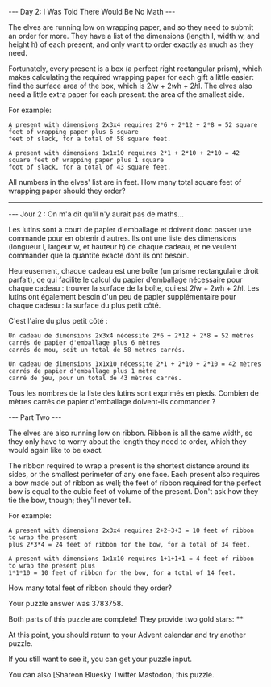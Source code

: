 --- Day 2: I Was Told There Would Be No Math ---

The elves are running low on wrapping paper, and so they need to submit an order for more. They have a list of the 
dimensions (length l, width w, and height h) of each present, and only want to order exactly as much as they need.

Fortunately, every present is a box (a perfect right rectangular prism), which makes calculating the required wrapping 
paper for each gift a little easier: find the surface area of the box, which is 2*l*w + 2*w*h + 2*h*l. 
The elves also need a little extra paper for each present: the area of the smallest side.

For example:

    A present with dimensions 2x3x4 requires 2*6 + 2*12 + 2*8 = 52 square feet of wrapping paper plus 6 square 
    feet of slack, for a total of 58 square feet.
    
    A present with dimensions 1x1x10 requires 2*1 + 2*10 + 2*10 = 42 square feet of wrapping paper plus 1 square 
    foot of slack, for a total of 43 square feet.

All numbers in the elves' list are in feet. How many total square feet of wrapping paper should they order?

------------------------------------------------------------------------------------------------------------------------
--- Jour 2 : On m'a dit qu'il n'y aurait pas de maths...

Les lutins sont à court de papier d'emballage et doivent donc passer une commande pour en obtenir d'autres. 
Ils ont une liste des dimensions (longueur l, largeur w, et hauteur h) de chaque cadeau, et ne veulent commander que 
la quantité exacte dont ils ont besoin.

Heureusement, chaque cadeau est une boîte (un prisme rectangulaire droit parfait), ce qui facilite le calcul du papier 
d'emballage nécessaire pour chaque cadeau : trouver la surface de la boîte, qui est 2*l*w + 2*w*h + 2*h*l. Les lutins 
ont également besoin d'un peu de papier supplémentaire pour chaque cadeau : la surface du plus petit côté.

C'est l'aire du plus petit côté :

    Un cadeau de dimensions 2x3x4 nécessite 2*6 + 2*12 + 2*8 = 52 mètres carrés de papier d'emballage plus 6 mètres 
    carrés de mou, soit un total de 58 mètres carrés.
    
    Un cadeau de dimensions 1x1x10 nécessite 2*1 + 2*10 + 2*10 = 42 mètres carrés de papier d'emballage plus 1 mètre 
    carré de jeu, pour un total de 43 mètres carrés.

Tous les nombres de la liste des lutins sont exprimés en pieds. 
Combien de mètres carrés de papier d'emballage doivent-ils commander ?

--- Part Two ---

The elves are also running low on ribbon. Ribbon is all the same width, so they only have to worry about the length 
they need to order, which they would again like to be exact.

The ribbon required to wrap a present is the shortest distance around its sides, or the smallest perimeter of any one 
face. Each present also requires a bow made out of ribbon as well; the feet of ribbon required for the perfect bow is 
equal to the cubic feet of volume of the present. Don't ask how they tie the bow, though; they'll never tell.

For example:

    A present with dimensions 2x3x4 requires 2+2+3+3 = 10 feet of ribbon to wrap the present 
    plus 2*3*4 = 24 feet of ribbon for the bow, for a total of 34 feet.
    
    A present with dimensions 1x1x10 requires 1+1+1+1 = 4 feet of ribbon to wrap the present plus 
    1*1*10 = 10 feet of ribbon for the bow, for a total of 14 feet.

How many total feet of ribbon should they order?

Your puzzle answer was 3783758.

Both parts of this puzzle are complete! They provide two gold stars: **

At this point, you should return to your Advent calendar and try another puzzle.

If you still want to see it, you can get your puzzle input.

You can also [Shareon Bluesky Twitter Mastodon] this puzzle.
